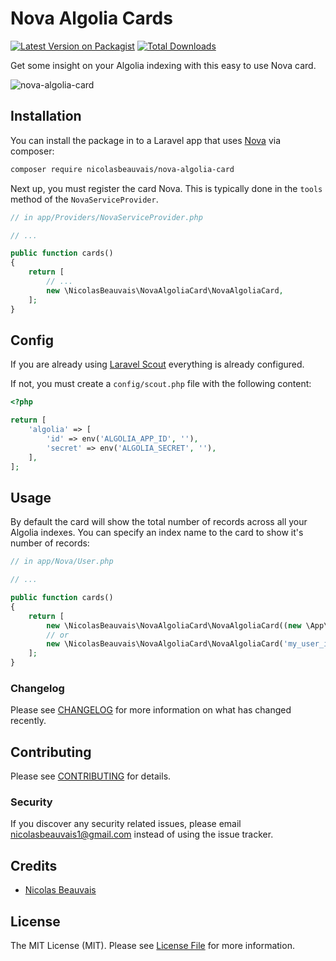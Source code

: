 # Nova Algolia Cards

[![Latest Version on Packagist](https://img.shields.io/packagist/v/nicolasbeauvais/nova-algolia-card.svg?style=flat-square)](https://packagist.org/packages/nicolasbeauvais/nova-algolia-card)
[![Total Downloads](https://img.shields.io/packagist/dt/nicolasbeauvais/nova-algolia-card.svg?style=flat-square)](https://packagist.org/packages/nicolasbeauvais/nova-algolia-card)

Get some insight on your Algolia indexing with this easy to use Nova card.

![nova-algolia-card](https://user-images.githubusercontent.com/2951704/44540973-dfbbbd80-a708-11e8-8387-057aa40fcbf0.png)

## Installation

You can install the package in to a Laravel app that uses [Nova](https://nova.laravel.com) via composer:

```bash
composer require nicolasbeauvais/nova-algolia-card
```

Next up, you must register the card Nova. This is typically done in the `tools` method of the `NovaServiceProvider`.

```php
// in app/Providers/NovaServiceProvider.php

// ...

public function cards()
{
    return [
        // ...
        new \NicolasBeauvais\NovaAlgoliaCard\NovaAlgoliaCard,
    ];
}
```

## Config

If you are already using [Laravel Scout](https://laravel.com/docs/5.6/scout)
everything is already configured.

If not, you must create a `config/scout.php` file with the following content:

```php
<?php

return [
    'algolia' => [
        'id' => env('ALGOLIA_APP_ID', ''),
        'secret' => env('ALGOLIA_SECRET', ''),
    ],
];
```
    
## Usage

By default the card will show the total number of records across all your
Algolia indexes. You can specify an index name to the card to show it's number
of records:

```php
// in app/Nova/User.php

// ...

public function cards()
{
    return [
        new \NicolasBeauvais\NovaAlgoliaCard\NovaAlgoliaCard((new \App\User)->searchableAs()),
        // or
        new \NicolasBeauvais\NovaAlgoliaCard\NovaAlgoliaCard('my_user_index'),
    ];
}
```

### Changelog

Please see [CHANGELOG](CHANGELOG.md) for more information on what has changed recently.

## Contributing

Please see [CONTRIBUTING](CONTRIBUTING.md) for details.

### Security

If you discover any security related issues, please email nicolasbeauvais1@gmail.com instead of using the issue tracker.

## Credits

- [Nicolas Beauvais](https://github.com/nicolasbeauvais)

## License

The MIT License (MIT). Please see [License File](LICENSE.md) for more information.
